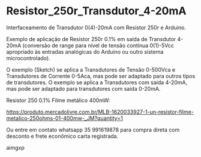# Resistor_250r_Transdutor_4-20mA
Interfaceamento de Transdutor 0(4)-20mA com Resistor 250r e Arduino.


Exemplo de aplicação de Resistor 250r 0.1% em saída de Transdutor 4-20mA (conversão de range para nível de tensão contínua 0(1)-5Vcc apropriado às entradas analógicas do Arduino ou outro sistema microcontrolado). 

O exemplo (Sketch) se aplica a Transdutores de Tensão 0-500Vca e Transdutores de Corrente 0-5Aca, mas pode ser adaptado para outros tipos de transdutores. O exemplo se aplica a Transdutores com saída 4-20mA, mas pode ser adaptado para transdutores com saída 0-20mA.

Resistor 250 0.1% Filme metálico 400mW:

https://produto.mercadolivre.com.br/MLB-1620033927-1-un-resistor-filme-metalico-250ohms-01-400mw-_JM?quantity=1

Ou entre em contato whatsapp 35 991619878 para compra direta com desconto e frete econômico carta registrada.

aimgxp
